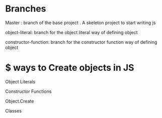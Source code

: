 # Branches

Master : branch of the base project . A skeleton project to start writing js 

object-literal: branch for the object literal way of defining object 

constructor-function: branch for the constructor function way of defining object 

# $ ways to Create objects in JS 

Object Literals

Constructor Functions 

Object.Create 

Classes
